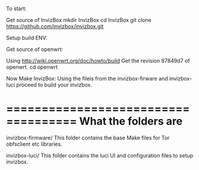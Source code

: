 To start:

Get source of InvizBox
 mkdir InvizBox
 cd InvizBox
 git clone https://github.com/invizbox/invizbox.git
 

Setup build ENV:

Get source of openwrt:

Using http://wiki.openwrt.org/doc/howto/build
Get the revision 87849d7 of openwrt.
cd openwrt

Now Make InvizBox:
Using the fileis from the invizbox-firware and invizbox-luci proceed to build your invizbox.

====================================
What the folders are
====================================
invizbox-firmware/
 This folder contains the base Make files for Tor obfsclient etc libraries. 

invizbox-luci/
 This folder contains the luci UI and configuration files to setup invizbox.


